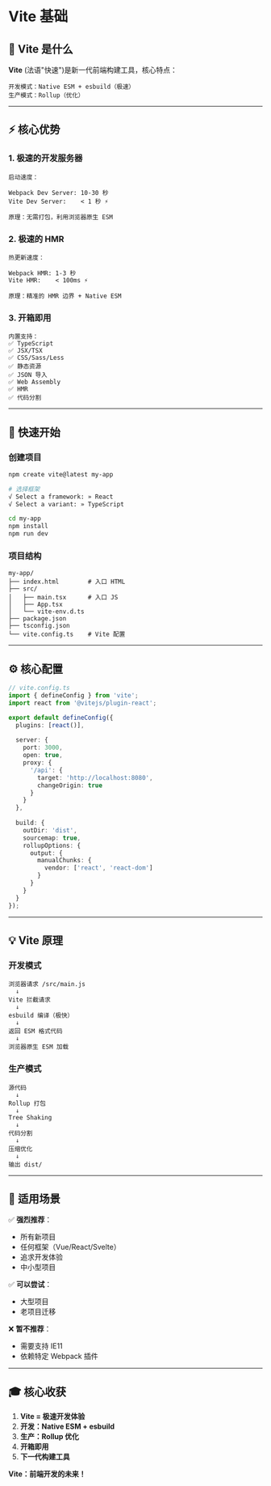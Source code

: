 # Vite 基础

## 🎯 Vite 是什么

**Vite** (法语"快速")是新一代前端构建工具，核心特点：

```
开发模式：Native ESM + esbuild（极速）
生产模式：Rollup（优化）
```

---

## ⚡️ 核心优势

### 1. 极速的开发服务器

```
启动速度：

Webpack Dev Server: 10-30 秒
Vite Dev Server:    < 1 秒 ⚡️

原理：无需打包，利用浏览器原生 ESM
```

### 2. 极速的 HMR

```
热更新速度：

Webpack HMR: 1-3 秒
Vite HMR:    < 100ms ⚡️

原理：精准的 HMR 边界 + Native ESM
```

### 3. 开箱即用

```
内置支持：
✅ TypeScript
✅ JSX/TSX
✅ CSS/Sass/Less
✅ 静态资源
✅ JSON 导入
✅ Web Assembly
✅ HMR
✅ 代码分割
```

---

## 🚀 快速开始

### 创建项目

```bash
npm create vite@latest my-app

# 选择框架
√ Select a framework: » React
√ Select a variant: » TypeScript

cd my-app
npm install
npm run dev
```

### 项目结构

```
my-app/
├── index.html        # 入口 HTML
├── src/
│   ├── main.tsx      # 入口 JS
│   ├── App.tsx
│   └── vite-env.d.ts
├── package.json
├── tsconfig.json
└── vite.config.ts    # Vite 配置
```

---

## ⚙️ 核心配置

```typescript
// vite.config.ts
import { defineConfig } from 'vite';
import react from '@vitejs/plugin-react';

export default defineConfig({
  plugins: [react()],
  
  server: {
    port: 3000,
    open: true,
    proxy: {
      '/api': {
        target: 'http://localhost:8080',
        changeOrigin: true
      }
    }
  },
  
  build: {
    outDir: 'dist',
    sourcemap: true,
    rollupOptions: {
      output: {
        manualChunks: {
          vendor: ['react', 'react-dom']
        }
      }
    }
  }
});
```

---

## 💡 Vite 原理

### 开发模式

```
浏览器请求 /src/main.js
  ↓
Vite 拦截请求
  ↓
esbuild 编译（极快）
  ↓
返回 ESM 格式代码
  ↓
浏览器原生 ESM 加载
```

### 生产模式

```
源代码
  ↓
Rollup 打包
  ↓
Tree Shaking
  ↓
代码分割
  ↓
压缩优化
  ↓
输出 dist/
```

---

## 🎯 适用场景

✅ **强烈推荐**：
- 所有新项目
- 任何框架（Vue/React/Svelte）
- 追求开发体验
- 中小型项目

✅ **可以尝试**：
- 大型项目
- 老项目迁移

❌ **暂不推荐**：
- 需要支持 IE11
- 依赖特定 Webpack 插件

---

## 🎓 核心收获

1. **Vite = 极速开发体验**
2. **开发：Native ESM + esbuild**
3. **生产：Rollup 优化**
4. **开箱即用**
5. **下一代构建工具**

**Vite：前端开发的未来！**

